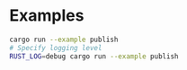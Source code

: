 
# Examples

```sh
cargo run --example publish
# Specify logging level
RUST_LOG=debug cargo run --example publish
```